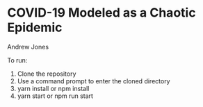 # COVID-19 Modeled as a Chaotic Epidemic

Andrew Jones

To run:

1. Clone the repository
2. Use a command prompt to enter the cloned directory
3. yarn install or npm install
4. yarn start or npm run start